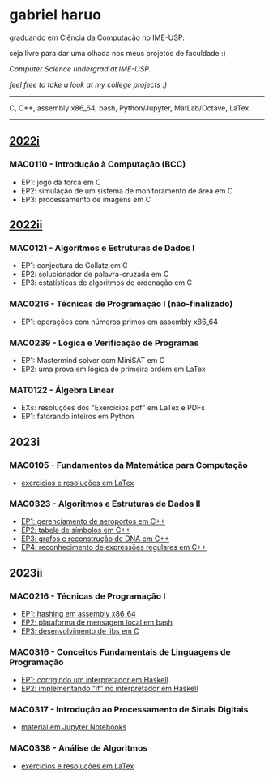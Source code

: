 # gabriel haruo

graduando em Ciência da Computação no IME-USP.

seja livre para dar uma olhada nos meus projetos de faculdade :)

_Computer Science undergrad at IME-USP._

_feel free to take a look at my college projects :)_

---

C, C++, assembly x86_64, bash, Python/Jupyter, MatLab/Octave, LaTex.

---
## [2022i](https://github.com/haruo-gabriel/bcc2022i)
### MAC0110 - Introdução à Computação (BCC)
* EP1: jogo da forca em C
* EP2: simulação de um sistema de monitoramento de área em C
* EP3: processamento de imagens em C

## [2022ii](https://github.com/haruo-gabriel/bcc2022ii)

### MAC0121 - Algoritmos e Estruturas de Dados I
* EP1: conjectura de Collatz em C
* EP2: solucionador de palavra-cruzada em C
* EP3: estatísticas de algoritmos de ordenação em C
### MAC0216 - Técnicas de Programação I (não-finalizado)
* EP1: operações com números primos em assembly x86_64
### MAC0239 - Lógica e Verificação de Programas
* EP1: Mastermind solver com MiniSAT em C
* EP2: uma prova em lógica de primeira ordem em LaTex
### MAT0122 - Álgebra Linear
* EXs: resoluções dos "Exercicios.pdf" em LaTex e PDFs
* EP1: fatorando inteiros em Python

## 2023i

### MAC0105 - Fundamentos da Matemática para Computação
* [exercícios e resoluções em LaTex](https://github.com/haruo-gabriel/mac0105-exercicios-2023i)
### MAC0323 - Algoritmos e Estruturas de Dados II
* [EP1: gerenciamento de aeroportos em C++](https://github.com/haruo-gabriel/mac0323-ep1-2023i)
* [EP2: tabela de símbolos em C++](https://github.com/haruo-gabriel/mac0323-ep2-2023i)
* [EP3: grafos e reconstrução de DNA em C++](https://github.com/haruo-gabriel/mac0323-ep3-2023i)
* [EP4: reconhecimento de expressões regulares em C++](https://github.com/haruo-gabriel/mac0323-ep4-2023i)

## 2023ii

### MAC0216 - Técnicas de Programação I
* [EP1: hashing em assembly x86_64](https://github.com/haruo-gabriel/mac0216-ep1-2023ii)
* [EP2: plataforma de mensagem local em bash](https://github.com/haruo-gabriel/mac0216-ep2-2023ii)
* [EP3: desenvolvimento de libs em C](https://github.com/haruo-gabriel/mac0216-ep3-2023ii)
### MAC0316 - Conceitos Fundamentais de Linguagens de Programação
* [EP1: corrigindo um interpretador em Haskell](https://github.com/haruo-gabriel/mac0316-ep1-2023ii)
* [EP2: implementando "if" no interpretador em Haskell](https://github.com/haruo-gabriel/mac0316-ep2-2023ii)
### MAC0317 - Introdução ao Processamento de Sinais Digitais
* [material em Jupyter Notebooks](https://github.com/haruo-gabriel/mac0317-2023ii)
### MAC0338 - Análise de Algoritmos
* [exercícios e resoluções em LaTex](https://github.com/haruo-gabriel/mac0338-listas-2023ii)
